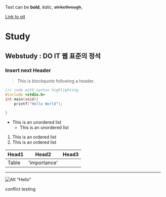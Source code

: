 Text can be **bold**, _italic_, ~~strikethrough~~,

[Link to git](https://github.com)

# Study
## Webstudy : DO IT 웹 표준의 정석
### Insert next Header

> This is blockquote following a header.


```c
//c code with syntax highlighting.
#include <stdio.h>
int main(void){
	printf("Hello World");
	
}
```

* This is an unordered list
	* This is an unordered list
	
1. This is an ordered list
2. This is an ordered list


|Head1 |Head2      |Head3  |
|:-----|-----------|-------|
|Table |'importance'|      |


* * *

![Alt "Hello"](https://guides.github.com/activities/hello-world/branching.png)   

conflict testing